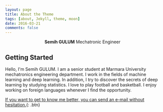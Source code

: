 ```yaml
---
layout: page
title: About the Theme
tags: [about, Jekyll, theme, moon]
date: 2016-03-21
comments: false
---
```

    
<center><b>Semih GULUM</b> Mechatronic Engineer </center>

## Getting Started

Hello, I'm Semih GULUM. I am a senior student at Marmara University mechatronics engineering department. I work in the fields of machine learning and deep learning. In addition, I try to discover the secrets of deep learning by studying statistics. I love to play football and basketball. I enjoy working on foreign languages whenever I find the opportunity.

[If you want to get to know me better, you can send an e-mail without hesitation.](https://github.com/TaylanTatli/Moon){: .btn}
